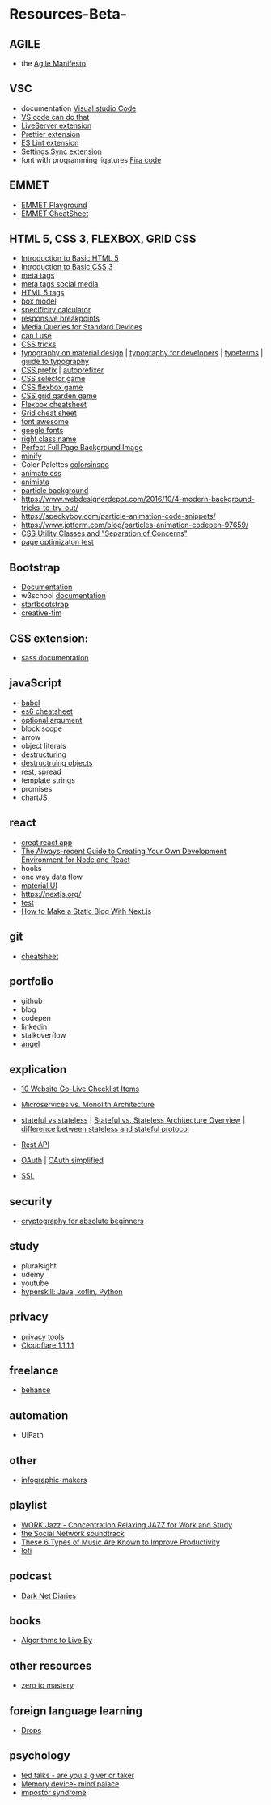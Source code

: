 # Resources-Beta-

## AGILE 
* the [Agile Manifesto](https://www.agilealliance.org/agile101/the-agile-manifesto/)
## VSC
* documentation [Visual studio Code](https://code.visualstudio.com/docs)
* [VS code can do that](https://vscodecandothat.com/)
* [LiveServer extension](https://marketplace.visualstudio.com/items?itemName=ritwickdey.LiveServer)
* [Prettier extension](https://marketplace.visualstudio.com/items?itemName=esbenp.prettier-vscode)
* [ES Lint extension](https://marketplace.visualstudio.com/items?itemName=dbaeumer.vscode-eslint)
* [Settings Sync extension](https://marketplace.visualstudio.com/items?itemName=Shan.code-settings-sync)
* font with programming ligatures [Fira code](https://github.com/tonsky/FiraCode/wiki/VS-Code-Instructions)
## EMMET
* [EMMET Playground](https://jsfiddle.net/)
* [EMMET CheatSheet](https://docs.emmet.io/cheat-sheet/)

## HTML 5, CSS 3, FLEXBOX, GRID CSS
* [Introduction to Basic HTML 5](www.freecodecamp.org/learn/responsive-web-design/basic-html-and-html5)
* [Introduction to Basic CSS 3](https://www.freecodecamp.org/learn/responsive-web-design/basic-css/)
* [meta tags](https://www.tutorialspoint.com/html/html_meta_tags.htm)
* [meta tags social media](https://css-tricks.com/essential-meta-tags-social-media/)
* [HTML 5 tags](https://www.htmlgoodies.com/tutorials/html5/new-tags-in-html5.html)
* [box model](https://developer.mozilla.org/en-US/docs/Learn/CSS/Building_blocks/The_box_model) 
* [specificity calculator](https://specificity.keegan.st/)
* [responsive breakpoints](https://www.freecodecamp.org/news/the-100-correct-way-to-do-css-breakpoints-88d6a5ba1862/)
* [Media Queries for Standard Devices](https://css-tricks.com/snippets/css/media-queries-for-standard-devices/)
* [can I use](https://caniuse.com/)
* [CSS tricks](https://css-tricks.com/almanac/)
* [typography on material design](https://material.io/design/typography/understanding-typography.html#type-properties) | [typography for developers](https://css-tricks.com/typography-for-developers/) | [typeterms](https://www.supremo.co.uk/typeterms/) | [guide to typography](https://careerfoundry.com/en/blog/ui-design/beginners-guide-to-typography/)
* [CSS prefix](http://shouldiprefix.com/) | [autoprefixer](https://autoprefixer.github.io/)
* [CSS selector game](https://flukeout.github.io/)
* [CSS flexbox game](https://flexboxfroggy.com/)
* [CSS grid garden game](http://cssgridgarden.com/)
* [Flexbox cheatsheet](https://darekkay.com/dev/flexbox-cheatsheet.html)
* [Grid cheat sheet](http://grid.malven.co/)
* [font awesome](https://fontawesome.com/)
* [google fonts](https://fonts.google.com/)
* [right class name](https://9elements.com/bem-cheat-sheet/)
* [Perfect Full Page Background Image](https://css-tricks.com/perfect-full-page-background-image/)
* [minify](https://www.cleancss.com/css-minify/)
* Color Palettes [colorsinspo]( https://colorsinspo.com)
* [animate.css](https://daneden.github.io/animate.css/)
* [animista](https://animista.net/)
* [particle background](https://www.cssscript.com/tag/particle-system/)
* https://www.webdesignerdepot.com/2016/10/4-modern-background-tricks-to-try-out/
* https://speckyboy.com/particle-animation-code-snippets/
* https://www.jotform.com/blog/particles-animation-codepen-97659/
* [CSS Utility Classes and "Separation of Concerns"](https://adamwathan.me/css-utility-classes-and-separation-of-concerns/)
* [page optimizaton test](https://varvy.com/)


## Bootstrap
* [Documentation](https://getbootstrap.com/)
* w3school [documentation](https://www.w3schools.com/bootstrap4/)
* [startbootstrap](https://startbootstrap.com/)
* [creative-tim](https://www.creative-tim.com/)

## CSS extension:

 * [sass documentation](https://sass-lang.com/)

## javaScript
* [babel](https://babeljs.io/)
* [es6 cheatsheet](https://blog.cloudboost.io/es6-function-programming-cheatsheet-update-spread-note-example-tutorial-26f265b0ddf1)
* [optional argument](https://www.geeksforgeeks.org/how-to-declare-the-optional-function-parameters-in-javascript/)
* block scope
* arrow
* object literals
* [destructuring](https://developer.mozilla.org/en-US/docs/Web/JavaScript/Reference/Operators/Destructuring_assignment) 
* [destructruing objects](https://wesbos.com/destructuring-objects/)
* rest, spread
* template strings
* promises
* chartJS

## react
* [creat react app](https://github.com/facebook/create-react-app)
* [The Always-recent Guide to Creating Your Own Development Environment for Node and React](https://jscomplete.com/learn/1rd-reactful)
* hooks
* one way data flow
* [material UI](https://material-ui.com/)
* https://nextjs.org/
* [test](https://marketplace.visualstudio.com/items?itemName=Orta.vscode-jest)
* [How to Make a Static Blog With Next.js](https://dev.to/jfelx/how-to-make-a-static-blog-with-next-js-2bd6)


## git
* [cheatsheet](https://rogerdudler.github.io/git-guide/files/git_cheat_sheet.pdf)

## portfolio
* github
* blog
* codepen
* linkedin
* stalkoverflow
* [angel](https://angel.co/)

## explication
* [10 Website Go-Live Checklist Items](https://dev.to/adriantwarog/10-website-go-live-checklist-items-mp9)
* [Microservices vs. Monolith Architecture](https://dev.to/alex_barashkov/microservices-vs-monolith-architecture-4l1m)
* [stateful vs stateless](https://medium.com/@rachna3singhal/stateless-over-stateful-applications-73cbe025f07) | [Stateful vs. Stateless Architecture Overview](https://www.bizety.com/2018/08/21/stateful-vs-stateless-architecture-overview/) | [difference between stateless and stateful protocol](https://www.geeksforgeeks.org/difference-between-stateless-and-stateful-protocol/)

* [Rest API](https://www.youtube.com/watch?v=7YcW25PHnAA)
* [OAuth](https://www.csoonline.com/article/3216404/what-is-oauth-how-the-open-authorization-framework-works.html) | [OAuth simplified](https://aaronparecki.com/oauth-2-simplified/)
* [SSL](https://www.youtube.com/watch?v=earzZpX-PiY)


## security
* [cryptography for absolute beginners](https://medium.com/@hashelse/cryptography-for-absolute-beginners-3e274f9d6d66)

## study
* pluralsight
* udemy
* youtube
* [hyperskill: Java, kotlin, Python](https://hyperskill.org/onboarding/?track=java)

## privacy
* [privacy tools](https://www.privacytools.io/)
* [Cloudflare 1.1.1.1](https://blog.cloudflare.com/announcing-1111/)

## freelance
* [behance](https://www.behance.com/)

## automation
* UiPath

## other 
* [infographic-makers](https://buffer.com/library/infographic-makers)

## playlist 
* [WORK Jazz - Concentration Relaxing JAZZ for Work and Study](https://www.youtube.com/watch?v=MizPu-dTPQU)
* [the Social Network soundtrack ](https://www.youtube.com/watch?v=yydZbVoCbn0)
* [These 6 Types of Music Are Known to Improve Productivity](https://www.entrepreneur.com/article/325492)
* [lofi](https://www.youtube.com/watch?v=-FlxM_0S2lA)

## podcast
* [Dark Net Diaries](https://darknetdiaries.com/)

## books
* [Algorithms to Live By](https://www.goodreads.com/book/show/25666050-algorithms-to-live-by)

## other resources
* [zero to mastery](https://zero-to-mastery.github.io/resources/)

## foreign language learning
*  [Drops](https://languagedrops.com/)

## psychology
* [ted talks - are you a giver or taker](https://www.ted.com/talks/adam_grant_are_you_a_giver_or_a_taker)
* [Memory device- mind palace](https://www.youtube.com/watch?v=PIbz_gKw0XY)
* [impostor syndrome](https://www.atlassian.com/blog/inside-atlassian/impostor-syndrome-as-an-asset)


